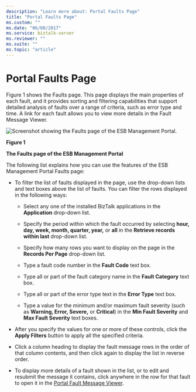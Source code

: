 ```yaml
---
description: "Learn more about: Portal Faults Page"
title: "Portal Faults Page"
ms.custom: ""
ms.date: "06/08/2017"
ms.service: biztalk-server
ms.reviewer: ""
ms.suite: ""
ms.topic: "article"
---
```

# Portal Faults Page
Figure 1 shows the Faults page. This page displays the main properties of each fault, and it provides sorting and filtering capabilities that support detailed analysis of faults over a range of criteria, such as error type and time. A link for each fault allows you to view more details in the Fault Message Viewer.  
  
 ![Screenshot showing the Faults page of the ESB Management Portal.](../esb-toolkit/media/faultspage.gif "Faults page")  
  
 **Figure 1**  
  
 **The Faults page of the ESB Management Portal**  
  
 The following list explains how you can use the features of the ESB Management Portal Faults page:  
  
-   To filter the list of faults displayed in the page, use the drop-down lists and text boxes above the list of faults. You can filter the rows displayed in the following ways:  
  
    -   Select any one of the installed BizTalk applications in the **Application** drop-down list.  
  
    -   Specify the period within which the fault occurred by selecting **hour, day, week, month, quarter, year,** or **all** in the **Retrieve records within last** drop-down list.  
  
    -   Specify how many rows you want to display on the page in the **Records Per Page** drop-down list.  
  
    -   Type a fault code number in the **Fault Code** text box.  
  
    -   Type all or part of the fault category name in the **Fault Category** text box.  
  
    -   Type all or part of the error type text in the **Error Type** text box.  
  
    -   Type a value for the minimum and/or maximum fault severity (such as **Warning, Error, Severe,** or **Critical**) in the **Min Fault Severity** and **Max Fault Severity** text boxes.  
  
-   After you specify the values for one or more of these controls, click the **Apply Filters** button to apply all the specified criteria.  
  
-   Click a column heading to display the fault message rows in the order of that column contents, and then click again to display the list in reverse order.  
  
-   To display more details of a fault shown in the list, or to edit and resubmit the message it contains, click anywhere in the row for that fault to open it in the [Portal Fault Message Viewer](../esb-toolkit/portal-fault-message-viewer.md).

